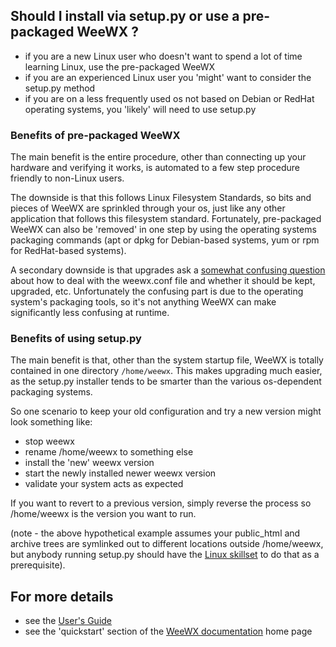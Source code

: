 ## Should I install via setup.py or use a pre-packaged WeeWX ?

* if you are a new Linux user who doesn't want to spend a lot of time learning Linux, use the pre-packaged WeeWX
* if you are an experienced Linux user you 'might' want to consider the setup.py method
* if you are on a less frequently used os not based on Debian or RedHat operating systems, you 'likely' will need to use setup.py


### Benefits of pre-packaged WeeWX

The main benefit is the entire procedure, other than connecting up your hardware and verifying it works, is automated to a few step procedure friendly to non-Linux users.

The downside is that this follows Linux Filesystem Standards, so bits and pieces of WeeWX are sprinkled through your os, just like any other application that follows this filesystem standard.   Fortunately, pre-packaged WeeWX can also be 'removed' in one step by using the operating systems packaging commands (apt or dpkg for Debian-based systems, yum or rpm for RedHat-based systems).

A secondary downside is that upgrades ask a [somewhat confusing question](faq-questions-apt-get-asks) about how to deal with the weewx.conf file and whether it should be kept, upgraded, etc.   Unfortunately the confusing part is due to the operating system's packaging tools, so it's not anything WeeWX can make significantly less confusing at runtime.

### Benefits of using setup.py

The main benefit is that, other than the system startup file, WeeWX is totally contained in one directory `/home/weewx`.   This makes upgrading much easier, as the setup.py installer tends to be smarter than the various os-dependent packaging systems.

So one scenario to keep your old configuration and try a new version might look something like:
* stop weewx
* rename /home/weewx to something else
* install the 'new' weewx version
* start the newly installed newer weewx version
* validate your system acts as expected

If you want to revert to a previous version, simply reverse the process so /home/weewx is the version you want to run.

(note - the above hypothetical example assumes your public_html and archive trees are symlinked out to different locations outside /home/weewx, but anybody running setup.py should have the [Linux skillset](https://github.com/weewx/weewx/wiki/faq-user-expectations) to do that as a prerequisite).


## For more details

* see the [User's Guide](https://weewx.com/docs/usersguide.htm#Where_to_find_things)
* see the 'quickstart' section of the [WeeWX documentation](https://weewx.com/docs.html) home page
